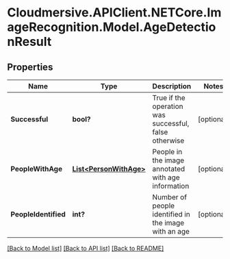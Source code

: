 # Cloudmersive.APIClient.NETCore.ImageRecognition.Model.AgeDetectionResult
## Properties

Name | Type | Description | Notes
------------ | ------------- | ------------- | -------------
**Successful** | **bool?** | True if the operation was successful, false otherwise | [optional] 
**PeopleWithAge** | [**List&lt;PersonWithAge&gt;**](PersonWithAge.md) | People in the image annotated with age information | [optional] 
**PeopleIdentified** | **int?** | Number of people identified in the image with an age | [optional] 

[[Back to Model list]](../README.md#documentation-for-models) [[Back to API list]](../README.md#documentation-for-api-endpoints) [[Back to README]](../README.md)

